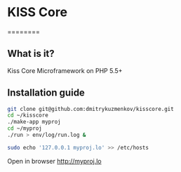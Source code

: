 # KISS Core
========

## What is it?

Kiss Core Microframework on PHP 5.5+

## Installation guide

```bash
git clone git@github.com:dmitrykuzmenkov/kisscore.git
cd ~/kisscore
./make-app myproj
cd ~/myproj
./run > env/log/run.log &

sudo echo '127.0.0.1 myproj.lo' >> /etc/hosts
```

Open in browser http://myproj.lo
